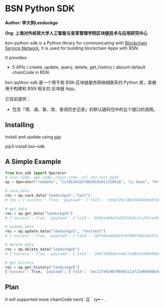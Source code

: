 # BSN Python SDK

**Author: 李大狗Leeduckgo**

**Org: 上海对外经贸大学人工智能与变革管理学院区块链技术与应用研究中心**

bsn-python-sdk is a Python library for communicating with [Blockchain Service Network](https://www.bsnbase.com/), It is used for building blockchain Apps with BSN.

It provides:

- 5 APIs ( create, update, query, delete, get_history ) abount default chainCode in BSN.

bsn-python-sdk 是一个用于和 BSN 区块链服务网络相联系的 Python 库，其被用于构建和 BSN 相关的 区块链 App。 

它目前提供：

- 包含「增、减、查、改、查询历史记录」的默认链码包中的五个接口的调用。

## Installing

Install and update using [pip](https://pip.pypa.io/en/stable/quickstart/):

pip3 install bsn-sdk

## A Simple Example

```Python
from bsn_sdk import Operator
# user_code, app_code, chain_code, url and cert_path
op = Operator("reddate", "CL1851016378620191011150518", "cc_base", "https://quanzhounode.bsngate.com:17602/api/node/reqChainCode", "./certificate")

# save_data
res = op.save_data("leeduckgo5","test")
# res = {'success': True, 'payload': {'txId': 'c69af29cc00c68456b9e6fe9013f8e4f15ed6e09e3b2250ae3561b9a122ec509', 'context': None}}

# get_data
res = op.get_data("leeduckgo5")
# {'success': True, 'payload': {'txId': '92b61460a31d323d54121c25fced24cacc5102b309f310044ad6b36f42bf05a6', 'context': 'test'}}

# update_data
res = op.update_data("leeduckgo5", "testtest")
# {'success': True, 'payload': {'txId': 'abfe9ee4628efc07086fb81a5b37ef5126898f042868c3d9fade7a7d316ec613', 'context': 'SUCCESS'}}

# delete_data
res = op.delete_data("leeduckgo5")
# {'success': True, 'payload': {'txId': '1b0f298004c9a617ed84dfd4bb989ed03f46e6676668cccfb3bd23117fcd6356', 'context': 'SUCCESS'}}

# get_history
res = op.get_history("leeduckgo5")
{'success': True, 'payload': {'txId': '3ec3174424070b04311af22e0694bba6e099821090cb761a7fae60ce89ef29d4', 'context': [{'txId': 'c69af29cc00c68456b9e6fe9013f8e4f15ed6e09e3b2250ae3561b9a122ec509', 'dataInfo': '{"BaseKey":"leeduckgo5","BaseInfo":"test"}', 'txTime': '2020-01-22 13:18:37', 'isDelete': False}, {'txId': 'abfe9ee4628efc07086fb81a5b37ef5126898f042868c3d9fade7a7d316ec613', 'dataInfo': '{"BaseKey":"leeduckgo5","BaseInfo":"testtest"}', 'txTime': '2020-01-22 13:20:03', 'isDelete': False}, {'txId': '1b0f298004c9a617ed84dfd4bb989ed03f46e6676668cccfb3bd23117fcd6356', 'dataInfo': '', 'txTime': '2020-01-22 13:22:21', 'isDelete': True}]}}
```

## Plan

It will supported more chainCode next( ´Д｀)y━・.